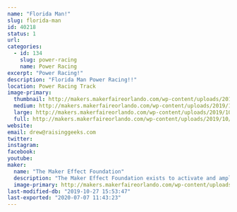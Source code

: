 ```yaml
---
name: "Florida Man!"
slug: florida-man
id: 40218
status: 1
url: 
categories:
  - id: 134
    slug: power-racing
    name: Power Racing
excerpt: "Power Racing!"
description: "Florida Man Power Racing!!"
location: Power Racing Track
image-primary:
  thumbnail: http://makers.makerfaireorlando.com/wp-content/uploads/2019/10/florida-man-0-150x150.jpg
  medium: http://makers.makerfaireorlando.com/wp-content/uploads/2019/10/florida-man-0-225x300.jpg
  large: http://makers.makerfaireorlando.com/wp-content/uploads/2019/10/florida-man-0.jpg
  full: http://makers.makerfaireorlando.com/wp-content/uploads/2019/10/florida-man-0.jpg
website: 
email: drew@raisinggeeks.com
twitter: 
instagram: 
facebook: 
youtube: 
maker:
  name: "The Maker Effect Foundation"
  description: "The Maker Effect Foundation exists to activate and amplify the efforts of makers as they learn, build and work together in their communities. Our efforts include research, publication, community organization, event production, and startup advisement. The foundation’s community organization and startup efforts are focused on Central Florida, however our research and publication efforts are not limited in scope. The Maker Effect Foundation is a 501(c)(3) public charity. "
  image-primary: http://makers.makerfaireorlando.com/wp-content/uploads/2015/09/candy_making_buttons_at_makerfx-1024x1024.jpg
last-modified-db: "2019-10-27 15:53:47"
last-exported: "2020-07-07 11:43:23"
---
```

